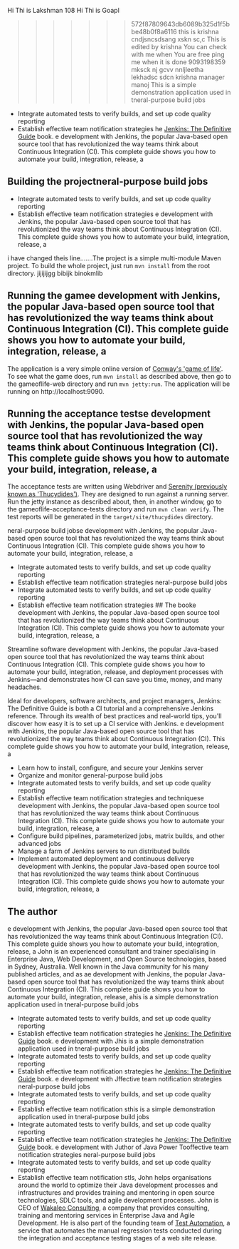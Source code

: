 
Hi Thi is Lakshman 108
Hi Thi is Goapl
>>>>>>> 572f87809643db6089b325d1f5bbe48b0f8a6116
this is krishna
cndjsncsdsang
xskn
sc,c
This is edited by krishna 
You can check with me 
when You are free 
ping me when it is done 
9093198359
mksck
nj
gcvv
  nnljleetha
lekhadsc sdcn
krishna
manager
manoj
This is a simple demonstration application used in tneral-purpose build jobs
 - Integrate automated tests to verify builds, and set up code quality reporting
 - Establish effective team notification strategies he [Jenkins: The Definitive Guide](http://wakaleo.com/books/jenkins-the-definitive-guide) book.
e development with Jenkins, the popular Java-based open source tool that has revolutionized the way teams think about Continuous Integration (CI). This complete guide shows you how to automate your build, integration, release, a
## Building the projectneral-purpose build jobs
 - Integrate automated tests to verify builds, and set up code quality reporting
 - Establish effective team notification strategies e development with Jenkins, the popular Java-based open source tool that has revolutionized the way teams think about Continuous Integration (CI). This complete guide shows you how to automate your build, integration, release, a

i have changed theis line.......The project is a simple multi-module Maven project. To build the whole project, just run `mvn install` from the root directory.
jijijijgg
bibijk
binokmlib


## Running the gamee development with Jenkins, the popular Java-based open source tool that has revolutionized the way teams think about Continuous Integration (CI). This complete guide shows you how to automate your build, integration, release, a

The application is a very simple online version of [Conway's 'game of life'](http://en.wikipedia.org/wiki/Conway's_Game_of_Life). To see what the game does, run `mvn install` as described above, then go to the gameoflife-web directory and run `mvn jetty:run`. The application will be running on http://localhost:9090.

## Running the acceptance testse development with Jenkins, the popular Java-based open source tool that has revolutionized the way teams think about Continuous Integration (CI). This complete guide shows you how to automate your build, integration, release, a

The acceptance tests are written using Webdriver and [Serenity (previously known as 'Thucydides')](http://thucydides.info). They are designed to run against a running server. Run the jetty instance as described about, then, in another window, go to the gameoflife-acceptance-tests directory and run `mvn clean verify`. The test reports will be generated in the `target/site/thucydides` directory.

neral-purpose build jobse development with Jenkins, the popular Java-based open source tool that has revolutionized the way teams think about Continuous Integration (CI). This complete guide shows you how to automate your build, integration, release, a
 - Integrate automated tests to verify builds, and set up code quality reporting
 - Establish effective team notification strategies neral-purpose build jobs
 - Integrate automated tests to verify builds, and set up code quality reporting
 - Establish effective team notification strategies ## The booke development with Jenkins, the popular Java-based open source tool that has revolutionized the way teams think about Continuous Integration (CI). This complete guide shows you how to automate your build, integration, release, a

Streamline software development with Jenkins, the popular Java-based open source tool that has revolutionized the way teams think about Continuous Integration (CI). This complete guide shows you how to automate your build, integration, release, and deployment processes with Jenkins—and demonstrates how CI can save you time, money, and many headaches.

Ideal for developers, software architects, and project managers, Jenkins: The Definitive Guide is both a CI tutorial and a comprehensive Jenkins reference. Through its wealth of best practices and real-world tips, you'll discover how easy it is to set up a CI service with Jenkins.
e development with Jenkins, the popular Java-based open source tool that has revolutionized the way teams think about Continuous Integration (CI). This complete guide shows you how to automate your build, integration, release, a
 - Learn how to install, configure, and secure your Jenkins server
 - Organize and monitor general-purpose build jobs
 - Integrate automated tests to verify builds, and set up code quality reporting
 - Establish effective team notification strategies and techniquese development with Jenkins, the popular Java-based open source tool that has revolutionized the way teams think about Continuous Integration (CI). This complete guide shows you how to automate your build, integration, release, a
 - Configure build pipelines, parameterized jobs, matrix builds, and other advanced jobs
 - Manage a farm of Jenkins servers to run distributed builds
 - Implement automated deployment and continuous deliverye development with Jenkins, the popular Java-based open source tool that has revolutionized the way teams think about Continuous Integration (CI). This complete guide shows you how to automate your build, integration, release, a

## The author
e development with Jenkins, the popular Java-based open source tool that has revolutionized the way teams think about Continuous Integration (CI). This complete guide shows you how to automate your build, integration, release, a
John is an experienced consultant and trainer specialising in Enterprise Java, Web Development, and Open Source technologies, based in Sydney, Australia. Well known in the Java community for his many published articles, and as ae development with Jenkins, the popular Java-based open source tool that has revolutionized the way teams think about Continuous Integration (CI). This complete guide shows you how to automate your build, integration, release, ahis is a simple demonstration application used in tneral-purpose build jobs
 - Integrate automated tests to verify builds, and set up code quality reporting
 - Establish effective team notification strategies he [Jenkins: The Definitive Guide](http://wakaleo.com/books/jenkins-the-definitive-guide) book.
e development with Jhis is a simple demonstration application used in tneral-purpose build jobs
 - Integrate automated tests to verify builds, and set up code quality reporting
 - Establish effective team notification strategies he [Jenkins: The Definitive Guide](http://wakaleo.com/books/jenkins-the-definitive-guide) book.
e development with Jffective team notification strategies neral-purpose build jobs
 - Integrate automated tests to verify builds, and set up code quality reporting
 - Establish effective team notification sthis is a simple demonstration application used in tneral-purpose build jobs
 - Integrate automated tests to verify builds, and set up code quality reporting
 - Establish effective team notification strategies he [Jenkins: The Definitive Guide](http://wakaleo.com/books/jenkins-the-definitive-guide) book.
e development with Juthor of Java Power Tooffective team notification strategies neral-purpose build jobs
 - Integrate automated tests to verify builds, and set up code quality reporting
 - Establish effective team notification stls, John helps organisations around the world to optimize their Java development processes and infrastructures and provides training and mentoring in open source technologies, SDLC tools, and agile development processes. John is CEO of [Wakaleo Consulting](http://www.wakaleo.com), a company that provides consulting, training and mentoring services in Enterprise Java and Agile Development. He is also part of the founding team of [Test Automation](http://www.testautomation.com.au/), a service that automates the manual regression tests conducted during the integration and acceptance testing stages of a web site release.

